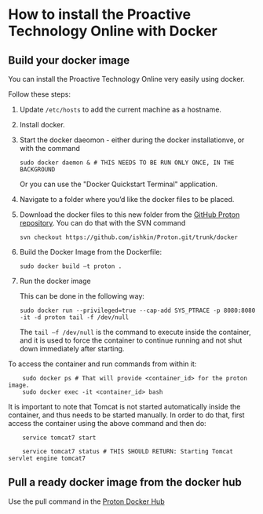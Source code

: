 # How to install the Proactive Technology Online with Docker

## Build your docker image

You can install the Proactive Technology Online very easily using docker. 

Follow these steps:

1.  Update `/etc/hosts` to add the current machine as a hostname.

2.	Install docker. 
3.	Start the docker daeomon - either during the docker installationve, or with the command

        sudo docker daemon & # THIS NEEDS TO BE RUN ONLY ONCE, IN THE BACKGROUND
    
    Or you can use the "Docker Quickstart Terminal" application.

4.	Navigate to a folder where you’d like the docker files to be placed.

5.	Download the docker files to this new folder from the [GitHub Proton repository](https://github.com/ishkin/Proton/tree/master/docker). You can do that with the SVN command

        svn checkout https://github.com/ishkin/Proton.git/trunk/docker

6.	Build the Docker Image from the Dockerfile:

        sudo docker build –t proton .

7.	Run the docker image

    This can be done in the following way:
        
        sudo docker run --privileged=true --cap-add SYS_PTRACE -p 8080:8080 -it -d proton tail -f /dev/null
    
    The `tail –f /dev/null` is the command to execute inside the container, and it is used to force the container to continue running and not shut down immediately after starting.
    
To access the container and run commands from within it:

        sudo docker ps # That will provide <container_id> for the proton image.
        sudo docker exec -it <container_id> bash

It is important to note that Tomcat is not started automatically inside the container, and thus needs to be started manually. In order to do that, first access the container using the above command and then do:

        service tomcat7 start
        
        service tomcat7 status # THIS SHOULD RETURN: Starting Tomcat servlet engine tomcat7
## Pull a ready docker image from the docker hub

Use the pull command in the [Proton Docker Hub](https://hub.docker.com/r/fiware/proactivetechnologyonline/) 
